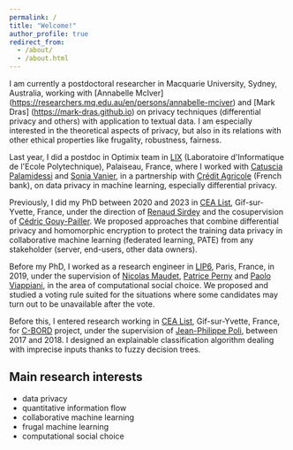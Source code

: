 ```yaml
---
permalink: /
title: "Welcome!"
author_profile: true
redirect_from: 
  - /about/
  - /about.html
---
```

I am currently a postdoctoral researcher in Macquarie University, Sydney, Australia, working with [Annabelle McIver] (https://researchers.mq.edu.au/en/persons/annabelle-mciver) and [Mark Dras] (https://mark-dras.github.io) on privacy techniques (differential privacy and others) with application to textual data. I am especially interested in the theoretical aspects of privacy, but also in its relations with other ethical properties like frugality, robustness, fairness.

Last year, I did a postdoc in Optimix team in [LIX](https://www.lix.polytechnique.fr/) (Laboratoire d'Informatique de l'Ecole Polytechnique), Palaiseau, France, where I worked with [Catuscia Palamidessi](https://www.lix.polytechnique.fr/~catuscia/) and [Sonia Vanier](https://scholar.google.com/citations?user=Z9WDDfcAAAAJ), in a partnership with [Crédit Agricole](https://www.credit-agricole.fr/) (French bank), on data privacy in machine learning, especially differential privacy.

Previously, I did my PhD between 2020 and 2023 in [CEA List](https://list.cea.fr/), Gif-sur-Yvette, France, under the direction of [Renaud Sirdey](http://sirdeyre.free.fr/) and the cosupervision of [Cédric Gouy-Pailler](https://gouypailler.github.io/). We proposed approaches that combine differential privacy and homomorphic encryption to protect the training data privacy in collaborative machine learning (federated learning, PATE) from any stakeholder (server, end-users, other data owners).

Before my PhD, I worked as a research engineer in [LIP6](https://www.lip6.fr/), Paris, France, in 2019, under the supervision of [Nicolas Maudet](https://nmaudet.gitlab.io/), [Patrice Perny](https://webia.lip6.fr/~perny/) and [Paolo Viappiani](https://scholar.google.com/citations?user=lxuuuHgAAAAJ), in the area of computational social choice. We proposed and studied a voting rule suited for the situations where some candidates may turn out to be unavailable after the vote.

Before this, I entered research working in [CEA List](https://list.cea.fr/), Gif-sur-Yvette, France, for [C-BORD](https://www.cbord-h2020.eu/) project, under the supervision of [Jean-Philippe Poli](https://polijp.github.io/), between 2017 and 2018. I designed an explainable classification algorithm dealing with imprecise inputs thanks to fuzzy decision trees.


Main research interests
------
- data privacy
- quantitative information flow
- collaborative machine learning
- frugal machine learning
- computational social choice
